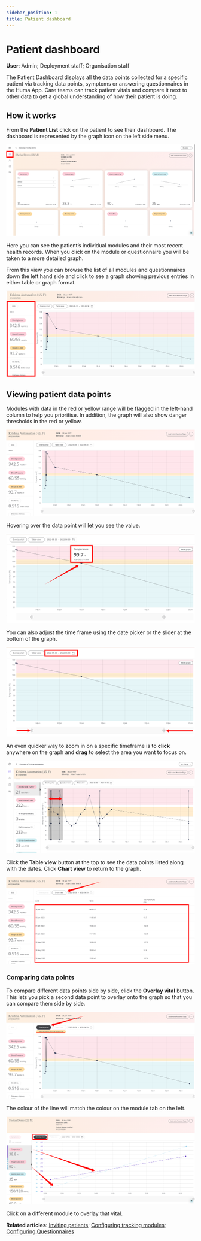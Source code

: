 ```yaml
---
sidebar_position: 1
title: Patient dashboard
---
```

# Patient dashboard
**User**: Admin; Deployment staff; Organisation staff

The Patient Dashboard displays all the data points collected for a specific patient via tracking data points, symptoms or answering questionnaires in the Huma App. Care teams can track patient vitals and compare it next to other data to get a global understanding of how their patient is doing.
## How it works​
From the **Patient List** click on the patient to see their dashboard. The dashboard is represented by the graph icon on the left side menu. 

![Patient Dashboard](./assets/PatientDashboard01.png)

Here you can see the patient’s individual modules and their most recent health records. When you click on the module or questionnaire you will be taken to a more detailed graph.

From this view you can browse the list of all modules and questionnaires down the left hand side and click to see a graph showing previous entries in either table or graph format.

![Modules sidebar](./assets/PatientDashboard02.png)

## Viewing patient data points 
Modules with data in the red or yellow range will be flagged in the left-hand column to help you prioritise. In addition, the graph will also show danger thresholds in the red or yellow.

![Data points](./assets/PatientDashboard03.png)

Hovering over the data point will let you see the value.

![Show value](./assets/PatientDashboard04.png)

You can also adjust the time frame using the date picker or the slider at the bottom of the graph.

![Date picker](./assets/PatientDashboard05.png)

An even quicker way to zoom in on a specific timeframe is to **click** anywhere on the graph and **drag** to select the area you want to focus on.

![Graph zoom](./assets/PatientDashboard06.png)

Click the **Table view** button at the top to see the data points listed along with the dates. Click **Chart view** to return to the graph.

![Chart view](./assets/PatientDashboard07.png)

### Comparing data points
To compare different data points side by side, click the **Overlay vital** button. This lets you pick a second data point to overlay onto the graph so that you can compare them side by side. 

![Overlay vital](./assets/PatientDashboard08.png)

The colour of the line will match the colour on the module tab on the left.

![Overlaid vitals](./assets/PatientDashboard09.png)

Click on a different module to overlay that vital.

**Related articles**: [Inviting patients](../roles-and-permissions/inviting-patients.md); [Configuring tracking modules](../../admin-portal/managing-deployments/configuring-the-content/tracking-modules.md); [Configuring Questionnaires](../../admin-portal/managing-deployments/configuring-the-content/tracking-questionnaires.md)  
